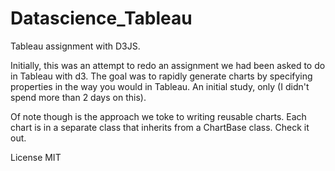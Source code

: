 Datascience_Tableau
===================

Tableau assignment with D3JS.

Initially, this was an attempt to redo an assignment we had been asked to do in Tableau with d3. 
The goal was to rapidly generate charts by specifying properties in the way you would in Tableau. 
An initial study, only (I didn't spend more than 2 days on this). 

Of note though is the approach we toke to writing reusable charts. Each chart is in a separate class 
that inherits from a ChartBase class. Check it out.

License MIT
